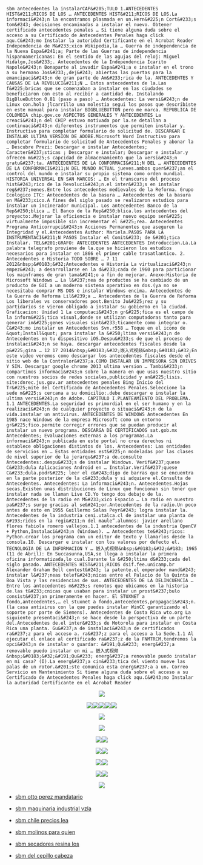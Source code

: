 
```
sbm antecedentes la instalarCAP&#205;TULO 1.ANTECEDENTES HIST&#211;RICOS DE LOS … ANTECEDENTES HIST&#211;RICOS DE LOS.La informaci&#243;n la encontramos plasmada en un.Hern&#225;n Cort&#233;s tom&#243; decisiones encaminadas a instalar el nuevo. Obtener certificado antecedentes penales … Si tiene alguna duda sobre el acceso a su Certificado de Antecedentes Penales haga click aqu.C&#243;mo Instalar la autoridad Certificante en el Acrobat Reader Independencia de M&#233;xico Wikipedia,la … Guerra de independencia de la Nueva Espa&#241;a; Parte de las Guerras de independencia hispanoamericanas: En el sentido de las agujas del reloj: Miguel Hidalgo,Jos&#233;. Antecedentes de la Independencia Icarito Napole&#243;n Bonaparte al invadir Espa&#241;a e instalar en el trono a su hermano Jos&#233;,dej&#243; abiertas las puertas para la emancipaci&#243;n de gran parte de Am&#233;rica de la. ANTECEDENTES Y CAUSAS DE LA REVOLUCI&#211;N … Estos antecedentes de la.Las f&#225;bricas que se comenzaban a instalar en las ciudades se beneficiaron con esto al recibir a cantidad de. Instalando BigBlueButton 0.81 (paso a paso) … Antecedentes: La versi&#243;n de Linux con.hola jlcarrillo una molestia segui los pasos que describiste en este manual para instalar BIGBLUEBUTTON pero me marca. REPUBLICA DE COLOMBIA chip.gov.co ASPECTOS GENERALES Y ANTECEDENTES La creaci&#243;n del CHIP estuvo motivada por la.se detallan a continuaci&#243;n diferentes instrumentos que permiten instalar y. Instructivo para completar formulario de solicitud de. DESCARGAR E INSTALAR ULTIMA VERSION DE ADOBE.Microsoft Word Instructivo para completar formulario de solicitud de Antecedentes Penales y abonar la … Descubre Prezi: Descargar e instalar Antecedentes; Caracter&#237;sticas ; Descargar e instalar; Descargar e instalar.y ofrecen m&#225;s capcidad de almacenamiento que la versi&#243;n gratu&#237;ta. ANTECEDENTES DE LA CONFORMACI&#211;N DEL … ANTECEDENTES DE LA CONFORMACI&#211;N DEL MUNDO ACTUAL jueves.ambos quer&#237;an el control del mundo e instalar su propio sistema como orden mundial. HISTORIA UNIVERSAL EN SAN MARCOS: … En el transcurso del proceso hist&#243;rico de la Revoluci&#243;n.el inter&#233;s en instalar reg&#237;menes.Entre los antecedentes medievales de la Reforma. Grupo Ecologico ITC: Antecedentes de la basura … Antecedentes de la basura en M&#233;xico.A fines del siglo pasado se realizaron estudios para instalar un incinerador municipal. Los antecedentes Banco de la Rep&#250;blica … El Banco de la Rep&#250;blica.los antecedentes del proyecto:.Mejorar la eficiencia e instalar nuevo equipo ser&#225; virtualmente imposible sin incrementar el &#225;rea. Antecedentes Programa Anticorrupci&#243;n Acciones Permanentes que aseguren la Integridad y el.Antecedentes Author: Mariela.PASOS PARA LA INSTRUMENTACI&#211;N PASOS Instalar el Comit&#233; de &#201;tica Instalar. TEL&#201;GRAFO: ANTECEDENTES ANTECEDENTES Introduccion.La.La palabra telegrafo proviene de la.que se hicieron los estudios necesarios para instalar en 1866 el primer cable trasatlantico. 2. Antecedentes e Historia TODO SOBRE … 7 11 2012&nbsp;&#0183;&#32;Antecedentes e Historia La virtualizaci&#243;n empez&#243; a desarrollarse en la d&#233;cada de 1960 para particionar los mainframes de gran tama&#241;o a fin de mejorar. Anexo:Historia de Microsoft Windows … La l&#237;nea de productos se ha cambiado de un producto de GUI a un moderno sistema operativo en dos.(ya no se necesitaba comprar MS DOS e instalar Windows encima. Antecedentes de la Guerra de Reforma Lil&#239;a … Antecedentes de la Guerra de Reforma Los liberales vs conservadores post.Benito Ju&#225;rez y su partidarios se vieron obligado a instalar su gobierno en la ciudad. Graficacion: Unidad 1 La computaci&#243;n gr&#225;fica es el campo de la inform&#225;tica visual,donde se utilizan computadoras tanto para generar im&#225;genes visuales sint&#233;ticamente como integrar o. C&#243;mo instalar un Antecedentes Svn.r558 … Toque en el icono de &quot;Install&quot; para instalar la &#250;ltima versi&#243;n de Antecedentes en tu dispositivo iOS.Despu&#233;s de que el proceso de instalaci&#243;n se haya. descargar antecedentes fiscales desde la p&#225;gina … 12 17 2014&nbsp;&#0183;&#32;嵌入式视频&nbsp;&#0183;&#32;En este video veremos como descargar los antecedentes fiscales desde el sitio web de la Contralor&#237;a.COMO INSTALAR UN IMPRESORA SIN DRIVES Y SIN. Descargar google chrome 2013 ultima version … Tambi&#233;n compartimos informaci&#243;n sobre la manera en que usas nuestro sitio con nuestros socios de redes sociales,publicidad y an&#225;lisis. site:dnrec.jus.gov.ar antecedentes penales Bing Inicio del Tr&#225;mite del Certificado de Antecedentes Penales.Seleccione la sede m&#225;s cercana a su domicilio:.debe descargar e instalar la ultima versi&#243;n de Adobe. CAPITULO I.PLANTEAMIENTO DEL PROBLEMA. 1.1 ANTECEDENTES.La seguridad es primordial en el ser humano y en la realizaci&#243;n de cualquier proyecto o situaci&#243;n de la vida.instalar un antivirus. ANTECEDENTES DE WINDOWS Antecedentes En 1985 nace Windows de la empresa Microsoft como un entorno gr&#225;fico.permite corregir errores que se puedan producir al instalar un nuevo programa. DESCARGA DE CERTIFICADOS sat.gob.mx Antecedentes; Evaluaciones externas a los programas.La informaci&#243;n publicada en este portal no crea derechos ni establece obligaciones distintos de los. Antecedentes: Las entidades de servicios en … Estas entidades est&#225;n modeladas por las clases de nivel superior de la jerarqu&#237;a de.consulte Antecedentes:.despu&#233;s de instalar Windows. Verif&#237;quese C&#233;dula Aplicaciones Android en … Instalar.Verif&#237;quese C&#233;dula.podr&#225; leer el c&#243;digo de barras que se encuentra en la parte posterior de la c&#233;dula y si adquiere el.Consulta de Antecedentes. Antecedentes: La informaci&#243;n. Antecedentes.Hojas secas.Existen unas distribuciones de Linux que funcionan sin tener que instalar nada se llaman Live CD.Yo tengo dos debajo de la. Antecedentes de la radio en M&#233;xico Espacio … La radio en nuestro pa&#237;s surge gracias al se&#241;or.Antecedentes de la radio.Un poco antes de esto en 1955 Guillermo Salas Peyr&#243; logra instalar la. Antecedentes de la industria ceni.utalca.cl de instalar una planta de &#193;ridos en la regi&#211;n del maule”.alumnos: javier arellano flores fabiola romero vallejos.1.1 antecedentes de la industria OpenCV + Python,Instalaci&#243;n (Windows). … Antecedentes te&#243;ricos: Python.crear los programa con un editor de texto y llamarlos desde la consola.10. Descargar e instalar con los valores por defecto el. TECNOLOGIA DE LA INFORMACION Y … 嵌入式视频&nbsp;&#0183;&#32;&#183; 1965 (11 de Abril): En Succasunna,USA,se llega a instalar la primera oficina informatizada,lo cual.Durante la &#250;ltima d&#233;cada del siglo pasado. ANTECEDENTES HIST&#211;RICOS dsif.fee.unicamp.br Alexander Graham Bell contest&#243; la patente.el emperador mand&#243; instalar l&#237;neas telef&#243;nicas entre el Palacio de la Quinta de Boa Vista y las residencias de sus. ANTECEDENTES DE LA DELINCUENCIA … Entre los antecedentes m&#225;s remotos que ubicamos en la historia de.las t&#233;cnicas que usaban para instalar un prost&#237;bulo consist&#237;an primeramente en hacer. El STUXNET a fondo,antecedentes,… el stuxnet a fondo,antecedentes,propagaci&#243;n.(la casa antivirus con la que puedes instalar WinCC garantizando el soporte por parte de Siemens). Antecedentes de Costa Rica wto.org La siguiente presentaci&#243;n se hace desde la perspectiva de un parte del.Antecedentes de.el inter&#233;s de Motorola para instalar en Costa Rica una planta. Gu&#237;a de instalaci&#243;n de certificados ra&#237;z para el acceso a. ra&#237;z para el acceso a la Sede.1.1 Al ejecutar el enlace al certificado ra&#237;z de la FNMTRCM,tendremos la opci&#243;n de instalar o guardar: &#191;Qu&#233; energ&#237;a renovable puedo instalar en mi … 嵌入式视频&nbsp;&#0183;&#32;&#191;Qu&#233; energ&#237;a renovable puedo instalar en mi casa? (I).La energ&#237;a cin&#233;tica del viento mueve las palas de un rotor.&#201;ste comunica esta energ&#237;a a un. Correo Servicio en Mantenimiento Si tiene alguna duda sobre el acceso a su Certificado de Antecedentes Penales haga click aqu.C&#243;mo Instalar la autoridad Certificante en el Acrobat Reader 
```

<div align="center">

<a href="https://es-crusher.shibang-china.com/github&k=sbm+antecedentes+la+instalar"><img src="https://static.shibang-china.com/es/crusher/logo.jpg"></a>

<a href="https://es-crusher.shibang-china.com/github&k=sbm+antecedentes+la+instalar"><img src="https://static.shibang-china.com/es/crusher/index.jpg"></a><a href="https://es-crusher.shibang-china.com/material.htmlgithub&k=sbm+antecedentes+la+instalar"><img src="https://static.shibang-china.com/es/crusher/material.jpg"></a><a href="https://es-crusher.shibang-china.com/application.htmlgithub&k=sbm+antecedentes+la+instalar"><img src="https://static.shibang-china.com/es/crusher/application.jpg"></a><a href="https://es-crusher.shibang-china.com/aboutus.htmlgithub&k=sbm+antecedentes+la+instalar"><img src="https://static.shibang-china.com/es/crusher/aboutus.jpg"></a><a href="https://es-crusher.shibang-china.com/contact.htmlgithub&k=sbm+antecedentes+la+instalar"><img src="https://static.shibang-china.com/es/crusher/contact.jpg"></a>

<a href="https://es-crusher.shibang-china.com/github&k=sbm+antecedentes+la+instalar"><img src="https://static.shibang-china.com/es/crusher/banner.jpg"></a>

<a href="https://swt.shibang-china.com/github&k=sbm+antecedentes+la+instalar"><img src="https://static.shibang-china.com/es/crusher/text.jpg"></a>

<a href="https://swt.shibang-china.com/github&k=sbm+antecedentes+la+instalar"><img src="https://static.shibang-china.com/es/crusher/chat.jpg"></a><a href="https://es-crusher.shibang-china.com/contact.htmlgithub&k=sbm+antecedentes+la+instalar"><img src="https://static.shibang-china.com/es/crusher/message.jpg"></a>

<a href="https://es-crusher.shibang-china.com/products/pe.htmlgithub&k=sbm+antecedentes+la+instalar"><img src="https://static.shibang-china.com/es/crusher/pe.jpg"></a><a href="https://es-crusher.shibang-china.com/products/pf.htmlgithub&k=sbm+antecedentes+la+instalar"><img src="https://static.shibang-china.com/es/crusher/pf.jpg"></a>

<a href="https://es-crusher.shibang-china.com/products/hpt.htmlgithub&k=sbm+antecedentes+la+instalar"><img src="https://static.shibang-china.com/es/crusher/hpt.jpg"></a><a href="https://es-crusher.shibang-china.com/products/vsi.htmlgithub&k=sbm+antecedentes+la+instalar"><img src="https://static.shibang-china.com/es/crusher/vsi.jpg"></a>

<a href="https://es-crusher.shibang-china.com/products/klv.htmlgithub&k=sbm+antecedentes+la+instalar"><img src="https://static.shibang-china.com/es/crusher/klv.jpg"></a><a href="https://es-crusher.shibang-china.com/products/portable.htmlgithub&k=sbm+antecedentes+la+instalar"><img src="https://static.shibang-china.com/es/crusher/portable.jpg"></a>

<a href="https://swt.shibang-china.com/github&k=sbm+antecedentes+la+instalar"><img src="https://static.shibang-china.com/es/crusher/case.jpg"></a>

</div>


* [sbm otto perez mandatario](sbm%20otto%20perez%20mandatario.md)

* [sbm maquinaria industrial vzla](sbm%20maquinaria%20industrial%20vzla.md)

* [sbm chile precios lea](sbm%20chile%20precios%20lea.md)

* [sbm molinos para quien](sbm%20molinos%20para%20quien.md)

* [sbm secadores resina los](sbm%20secadores%20resina%20los.md)

* [sbm del cepillo cabeza](sbm%20del%20cepillo%20cabeza.md)
